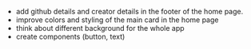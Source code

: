 - add github details and creator details in the footer of the home page.
- improve colors and styling of the main card in the home page
- think about different background for the whole app
- create components (button, text)
